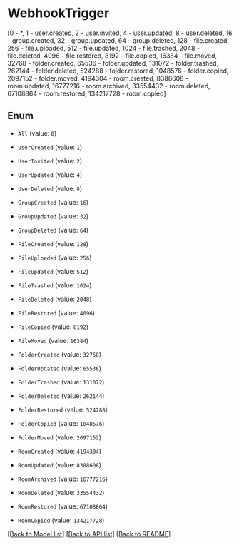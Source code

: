 # WebhookTrigger

[0 - *, 1 - user.created, 2 - user.invited, 4 - user.updated, 8 - user.deleted, 16 - group.created, 32 - group.updated, 64 - group.deleted, 128 - file.created, 256 - file.uploaded, 512 - file.updated, 1024 - file.trashed, 2048 - file.deleted, 4096 - file.restored, 8192 - file.copied, 16384 - file.moved, 32768 - folder.created, 65536 - folder.updated, 131072 - folder.trashed, 262144 - folder.deleted, 524288 - folder.restored, 1048576 - folder.copied, 2097152 - folder.moved, 4194304 - room.created, 8388608 - room.updated, 16777216 - room.archived, 33554432 - room.deleted, 67108864 - room.restored, 134217728 - room.copied]

## Enum

* `All` (value: `0`)

* `UserCreated` (value: `1`)

* `UserInvited` (value: `2`)

* `UserUpdated` (value: `4`)

* `UserDeleted` (value: `8`)

* `GroupCreated` (value: `16`)

* `GroupUpdated` (value: `32`)

* `GroupDeleted` (value: `64`)

* `FileCreated` (value: `128`)

* `FileUploaded` (value: `256`)

* `FileUpdated` (value: `512`)

* `FileTrashed` (value: `1024`)

* `FileDeleted` (value: `2048`)

* `FileRestored` (value: `4096`)

* `FileCopied` (value: `8192`)

* `FileMoved` (value: `16384`)

* `FolderCreated` (value: `32768`)

* `FolderUpdated` (value: `65536`)

* `FolderTrashed` (value: `131072`)

* `FolderDeleted` (value: `262144`)

* `FolderRestored` (value: `524288`)

* `FolderCopied` (value: `1048576`)

* `FolderMoved` (value: `2097152`)

* `RoomCreated` (value: `4194304`)

* `RoomUpdated` (value: `8388608`)

* `RoomArchived` (value: `16777216`)

* `RoomDeleted` (value: `33554432`)

* `RoomRestored` (value: `67108864`)

* `RoomCopied` (value: `134217728`)

[[Back to Model list]](../README.md#documentation-for-models) [[Back to API list]](../README.md#documentation-for-api-endpoints) [[Back to README]](../README.md)


